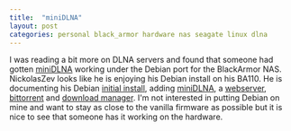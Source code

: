 ```yaml
---
title:  "miniDLNA"
layout: post
categories: personal black_armor hardware nas seagate linux dlna
---
```

I was reading a bit more on DLNA servers and found that someone had gotten [miniDLNA](http://minidlna.sourceforge.net/) working under the Debian port for the BlackArmor NAS.  NickolasZev looks like he is enjoying his Debian install on his BA110. He is documenting his Debian [initial install](http://nickolaszev.blogspot.com/2012/01/install-debian-lenny-in-nas-110.html), adding [miniDLNA](http://nickolaszev.blogspot.com/2012/01/install-mediatomb-or-minidlna-prefer.html), a [webserver](http://nickolaszev.blogspot.com/2012/01/nas-110-part-3-install-lighttpdphpmysql.html), [bittorrent](http://nickolaszev.blogspot.com/2012/01/nas-110-part-4-bittorent-client-to-nas.html) and [download manager](http://nickolaszev.blogspot.com/2012/01/nas-110-part5-download-manager.html). I'm not interested in putting Debian on mine and want to stay as close to the vanilla firmware as possible but it is nice to see that someone has it working on the hardware.
